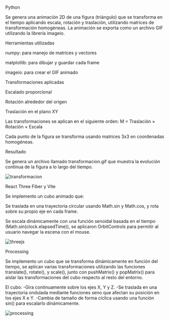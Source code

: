 Python

Se genera una animación 2D de una figura (triángulo) que se transforma en el tiempo aplicando escala, rotación y traslación, utilizando matrices de transformación homogéneas. La animación se exporta como un archivo GIF utilizando la librería imageio.

Herramientas utilizadas

numpy: para manejo de matrices y vectores

matplotlib: para dibujar y guardar cada frame

imageio: para crear el GIF animado


Transformaciones aplicadas

Escalado proporcional

Rotación alrededor del origen

Traslación en el plano XY

Las transformaciones se aplican en el siguiente orden:
M = Traslación × Rotación × Escala

Cada punto de la figura se transforma usando matrices 3x3 en coordenadas homogéneas.

Resultado

Se genera un archivo llamado transformacion.gif que muestra la evolución continua de la figura a lo largo del tiempo.

![transformacion](https://github.com/user-attachments/assets/96f12f06-c28d-443f-9a58-57eb229b6902)

React Three Fiber y Vite


Se implemento un cubo animado que:

Se traslada en una trayectoria circular usando Math.sin y Math.cos, y rota sobre su propio eje en cada frame.

Se escala dinámicamente con una función senoidal basada en el tiempo (Math.sin(clock.elapsedTime)), se aplicaron OrbitControls para permitir al usuario navegar la escena con el mouse.



![threejs](https://github.com/user-attachments/assets/6c6225f7-93a8-4ba6-b27d-30d1e157761c)

Processing 

Se implemento un cubo que se transforma dinámicamente en función del tiempo, se aplican varias transformaciones utilizando las funciones translate(), rotate(), y scale(), junto con pushMatrix() y popMatrix() para aislar las transformaciones del cubo respecto al resto del entorno.

El cubo:
-Gira continuamente sobre los ejes X, Y y Z.
-Se traslada en una trayectoria ondulada mediante funciones seno que afectan su posición en los ejes X e Y.
-Cambia de tamaño de forma cíclica usando una función sin() para escalarlo dinámicamente.


![processing](https://github.com/user-attachments/assets/7937bee4-87de-4717-89fe-845feba33dd0)
